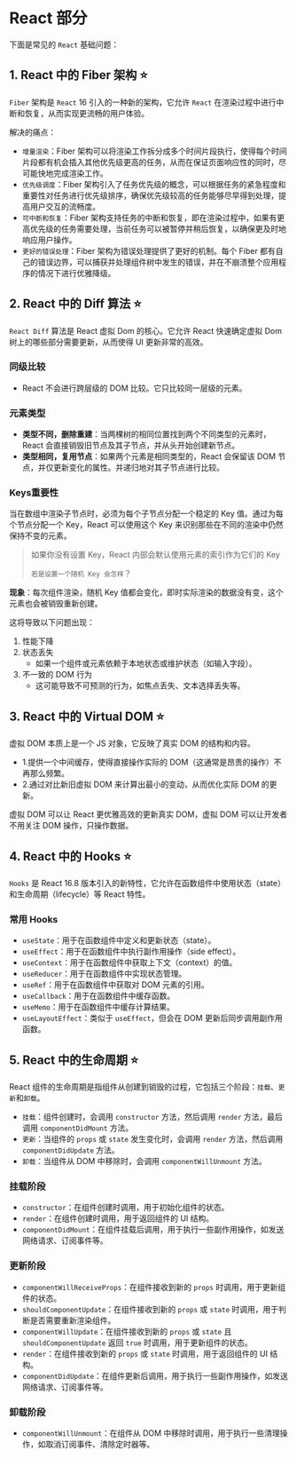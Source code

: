 # React 部分
下面是常见的 `React` 基础问题：

## 1. React 中的 Fiber 架构 ⭐
`Fiber` 架构是 `React` 16 引入的一种新的架构，它允许 `React` 在渲染过程中进行中断和恢复，从而实现更流畅的用户体验。

解决的痛点：
- `增量渲染`：Fiber 架构可以将渲染工作拆分成多个时间片段执行，使得每个时间片段都有机会插入其他优先级更高的任务，从而在保证页面响应性的同时，尽可能快地完成渲染工作。
- `优先级调度`：Fiber 架构引入了任务优先级的概念，可以根据任务的紧急程度和重要性对任务进行优先级排序，确保优先级较高的任务能够尽早得到处理，提高用户交互的流畅度。
- `可中断和恢复`：Fiber 架构支持任务的中断和恢复，即在渲染过程中，如果有更高优先级的任务需要处理，当前任务可以被暂停并稍后恢复，以确保更及时地响应用户操作。
- `更好的错误处理`：Fiber 架构为错误处理提供了更好的机制。每个 Fiber 都有自己的错误边界，可以捕获并处理组件树中发生的错误，并在不崩溃整个应用程序的情况下进行优雅降级。

## 2. React 中的 Diff 算法 ⭐
`React Diff` 算法是 React 虚拟 Dom 的核心。它允许 React 快速确定虚拟 Dom 树上的哪些部分需要更新，从而使得 UI 更新非常的高效。

### 同级比较
- React 不会进行跨层级的 DOM 比较。它只比较同一层级的元素。
  
### 元素类型
- **类型不同，删除重建**：当两棵树的相同位置找到两个不同类型的元素时，React 会直接销毁旧节点及其子节点，并从头开始创建新节点。
- **类型相同，复用节点**：如果两个元素是相同类型的，React 会保留该 DOM 节点，并仅更新变化的属性。并递归地对其子节点进行比较。

### Keys重要性
当在数组中渲染子节点时，必须为每个子节点分配一个稳定的 Key 值。通过为每个节点分配一个 Key，React 可以使用这个 Key 来识别那些在不同的渲染中仍然保持不变的元素。
> 如果你没有设置 Key，React 内部会默认使用元素的索引作为它们的 Key
>
> `若是设置一个随机 Key 会怎样`？

**现象**：每次组件渲染，随机 Key 值都会变化，即时实际渲染的数据没有变，这个元素也会被销毁重新创建。

这将导致以下问题出现：
1. 性能下降
2. 状态丢失
   - 如果一个组件或元素依赖于本地状态或维护状态（如输入字段）。
3. 不一致的 DOM 行为
   - 这可能导致不可预测的行为，如焦点丢失、文本选择丢失等。
  
## 3. React 中的 Virtual DOM ⭐
虚拟 DOM 本质上是一个 JS 对象，它反映了真实 DOM 的结构和内容。
- 1.提供一个中间缓存，使得直接操作实际的 DOM（这通常是昂贵的操作）不再那么频繁。
- 2.通过对比新旧虚拟 DOM 来计算出最小的变动，从而优化实际 DOM 的更新。

虚拟 DOM 可以让 React 更优雅高效的更新真实 DOM，虚拟 DOM 可以让开发者不用关注 DOM 操作，只操作数据。

## 4. React 中的 Hooks ⭐
`Hooks` 是 React 16.8 版本引入的新特性，它允许在函数组件中使用状态（state）和生命周期（lifecycle）等 React 特性。

### 常用 Hooks
- `useState`：用于在函数组件中定义和更新状态（state）。
- `useEffect`：用于在函数组件中执行副作用操作（side effect）。
- `useContext`：用于在函数组件中获取上下文（context）的值。
- `useReducer`：用于在函数组件中实现状态管理。
- `useRef`：用于在函数组件中获取对 DOM 元素的引用。
- `useCallback`：用于在函数组件中缓存函数。
- `useMemo`：用于在函数组件中缓存计算结果。
- `useLayoutEffect`：类似于 `useEffect`，但会在 DOM 更新后同步调用副作用函数。


## 5. React 中的生命周期 ⭐
React 组件的生命周期是指组件从创建到销毁的过程，它包括三个阶段：`挂载`、`更新`和`卸载`。
- `挂载`：组件创建时，会调用 `constructor` 方法，然后调用 `render` 方法，最后调用 `componentDidMount` 方法。
- `更新`：当组件的 `props` 或 `state` 发生变化时，会调用 `render` 方法，然后调用 `componentDidUpdate` 方法。
- `卸载`：当组件从 DOM 中移除时，会调用 `componentWillUnmount` 方法。

### 挂载阶段
- `constructor`：在组件创建时调用，用于初始化组件的状态。
- `render`：在组件创建时调用，用于返回组件的 UI 结构。
- `componentDidMount`：在组件挂载后调用，用于执行一些副作用操作，如发送网络请求、订阅事件等。

### 更新阶段
- `componentWillReceiveProps`：在组件接收到新的 `props` 时调用，用于更新组件的状态。
- `shouldComponentUpdate`：在组件接收到新的 `props` 或 `state` 时调用，用于判断是否需要重新渲染组件。
- `componentWillUpdate`：在组件接收到新的 `props` 或 `state` 且 `shouldComponentUpdate` 返回 `true` 时调用，用于更新组件的状态。
- `render`：在组件接收到新的 `props` 或 `state` 时调用，用于返回组件的 UI 结构。
- `componentDidUpdate`：在组件更新后调用，用于执行一些副作用操作，如发送网络请求、订阅事件等。

### 卸载阶段
- `componentWillUnmount`：在组件从 DOM 中移除时调用，用于执行一些清理操作，如取消订阅事件、清除定时器等。
